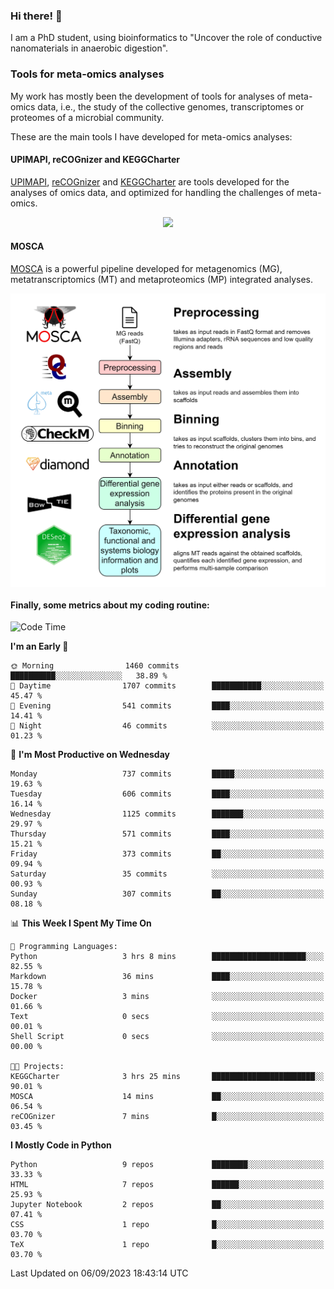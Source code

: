 ### Hi there! 👋

I am a PhD student, using bioinformatics to "Uncover the role of conductive nanomaterials in anaerobic digestion".

### Tools for meta-omics analyses

My work has mostly been the development of tools for analyses of meta-omics data, i.e., the study of the collective genomes, transcriptomes or proteomes of a microbial community.

These are the main tools I have developed for meta-omics analyses:

#### UPIMAPI, reCOGnizer and KEGGCharter

[UPIMAPI](https://github.com/iquasere/UPIMAPI), [reCOGnizer](https://github.com/iquasere/reCOGnizer) and [KEGGCharter](https://github.com/iquasere/KEGGCharter) are tools developed for the analyses of omics data, and optimized for handling the challenges of meta-omics.

<p align="center">
    <img src="assets/annotation_paper.png">
</p>

#### MOSCA

[MOSCA](https://github.com/iquasere/MOSCA) is a powerful pipeline developed for metagenomics (MG), metatranscriptomics (MT) and metaproteomics (MP) integrated analyses.

<p align="center">
    <img src="assets/mosca_workflow.png" align="center" width="700">
</p>


#### Finally, some metrics about my coding routine:

<!--START_SECTION:waka-->
![Code Time](http://img.shields.io/badge/Code%20Time-645%20hrs%201%20min-blue)

**I'm an Early 🐤** 

```text
🌞 Morning                1460 commits        ██████████░░░░░░░░░░░░░░░   38.89 % 
🌆 Daytime                1707 commits        ███████████░░░░░░░░░░░░░░   45.47 % 
🌃 Evening                541 commits         ████░░░░░░░░░░░░░░░░░░░░░   14.41 % 
🌙 Night                  46 commits          ░░░░░░░░░░░░░░░░░░░░░░░░░   01.23 % 
```
📅 **I'm Most Productive on Wednesday** 

```text
Monday                   737 commits         █████░░░░░░░░░░░░░░░░░░░░   19.63 % 
Tuesday                  606 commits         ████░░░░░░░░░░░░░░░░░░░░░   16.14 % 
Wednesday                1125 commits        ███████░░░░░░░░░░░░░░░░░░   29.97 % 
Thursday                 571 commits         ████░░░░░░░░░░░░░░░░░░░░░   15.21 % 
Friday                   373 commits         ██░░░░░░░░░░░░░░░░░░░░░░░   09.94 % 
Saturday                 35 commits          ░░░░░░░░░░░░░░░░░░░░░░░░░   00.93 % 
Sunday                   307 commits         ██░░░░░░░░░░░░░░░░░░░░░░░   08.18 % 
```


📊 **This Week I Spent My Time On** 

```text
💬 Programming Languages: 
Python                   3 hrs 8 mins        █████████████████████░░░░   82.55 % 
Markdown                 36 mins             ████░░░░░░░░░░░░░░░░░░░░░   15.78 % 
Docker                   3 mins              ░░░░░░░░░░░░░░░░░░░░░░░░░   01.66 % 
Text                     0 secs              ░░░░░░░░░░░░░░░░░░░░░░░░░   00.01 % 
Shell Script             0 secs              ░░░░░░░░░░░░░░░░░░░░░░░░░   00.00 % 

🐱‍💻 Projects: 
KEGGCharter              3 hrs 25 mins       ███████████████████████░░   90.01 % 
MOSCA                    14 mins             ██░░░░░░░░░░░░░░░░░░░░░░░   06.54 % 
reCOGnizer               7 mins              █░░░░░░░░░░░░░░░░░░░░░░░░   03.45 % 
```

**I Mostly Code in Python** 

```text
Python                   9 repos             ████████░░░░░░░░░░░░░░░░░   33.33 % 
HTML                     7 repos             ██████░░░░░░░░░░░░░░░░░░░   25.93 % 
Jupyter Notebook         2 repos             ██░░░░░░░░░░░░░░░░░░░░░░░   07.41 % 
CSS                      1 repo              █░░░░░░░░░░░░░░░░░░░░░░░░   03.70 % 
TeX                      1 repo              █░░░░░░░░░░░░░░░░░░░░░░░░   03.70 % 
```




 Last Updated on 06/09/2023 18:43:14 UTC
<!--END_SECTION:waka-->
